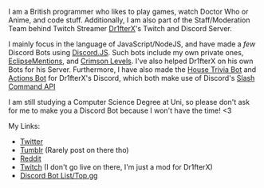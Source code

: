 I am a British programmer who likes to play games, watch Doctor Who or Anime, and code stuff.
Additionally, I am also part of the Staff/Moderation Team behind Twitch Streamer [Dr1fterX](https://www.twitch.tv/dr1fterx)'s Twitch and Discord Server.

I mainly focus in the language of JavaScript/NodeJS, and have made a *few* Discord Bots using [Discord.JS](https://github.com/discordjs/discord.js). Such bots include my own private ones, [EclipseMentions](https://github.com/TwilightZebby/EclipseMentionsBot), and [Crimson Levels](https://top.gg/bot/657859837023092746). I've also helped Dr1fterX on his own Bots for his Server. Furthermore, I have also made the [House Trivia Bot](https://github.com/TwilightZebby/TriviaBot) and [Actions Bot](https://github.com/TwilightZebby/ActionsBot) for Dr1fterX's Discord, which both make use of Discord's [Slash Command API](https://discord.com/developers/docs/interactions/slash-commands)

I am still studying a Computer Science Degree at Uni, so please don't ask for me to make you a Discord Bot because I won't have the time! <3

My Links:

* [Twitter](https://twitter.com/twilightzebby)
* [Tumblr](https://twilightzebby.tumblr.com) (Rarely post on there tho)
* [Reddit](https://www.reddit.com/user/TwilightZebby)
* [Twitch](https://www.twitch.tv/twilightzebby) (I don't go live on there, I'm just a mod for Dr1fterX)
* [Discord Bot List/Top.gg](https://top.gg/user/156482326887530498)
